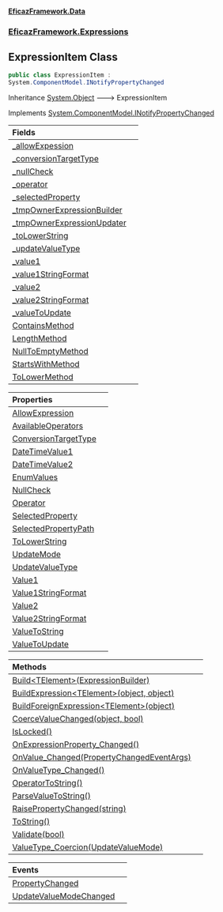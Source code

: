 #### [EficazFramework.Data](EficazFrameworkData.md 'EficazFramework Data')
### [EficazFramework.Expressions](EficazFrameworkData.md#EficazFramework.Expressions 'EficazFramework.Expressions')

## ExpressionItem Class

```csharp
public class ExpressionItem :
System.ComponentModel.INotifyPropertyChanged
```

Inheritance [System.Object](https://docs.microsoft.com/en-us/dotnet/api/System.Object 'System.Object') &#129106; ExpressionItem

Implements [System.ComponentModel.INotifyPropertyChanged](https://docs.microsoft.com/en-us/dotnet/api/System.ComponentModel.INotifyPropertyChanged 'System.ComponentModel.INotifyPropertyChanged')

| Fields | |
| :--- | :--- |
| [_allowExpession](EficazFramework.Expressions/ExpressionItem/_allowExpession.md 'EficazFramework.Expressions.ExpressionItem._allowExpession') | |
| [_conversionTargetType](EficazFramework.Expressions/ExpressionItem/_conversionTargetType.md 'EficazFramework.Expressions.ExpressionItem._conversionTargetType') | |
| [_nullCheck](EficazFramework.Expressions/ExpressionItem/_nullCheck.md 'EficazFramework.Expressions.ExpressionItem._nullCheck') | |
| [_operator](EficazFramework.Expressions/ExpressionItem/_operator.md 'EficazFramework.Expressions.ExpressionItem._operator') | |
| [_selectedProperty](EficazFramework.Expressions/ExpressionItem/_selectedProperty.md 'EficazFramework.Expressions.ExpressionItem._selectedProperty') | |
| [_tmpOwnerExpressionBuilder](EficazFramework.Expressions/ExpressionItem/_tmpOwnerExpressionBuilder.md 'EficazFramework.Expressions.ExpressionItem._tmpOwnerExpressionBuilder') | |
| [_tmpOwnerExpressionUpdater](EficazFramework.Expressions/ExpressionItem/_tmpOwnerExpressionUpdater.md 'EficazFramework.Expressions.ExpressionItem._tmpOwnerExpressionUpdater') | |
| [_toLowerString](EficazFramework.Expressions/ExpressionItem/_toLowerString.md 'EficazFramework.Expressions.ExpressionItem._toLowerString') | |
| [_updateValueType](EficazFramework.Expressions/ExpressionItem/_updateValueType.md 'EficazFramework.Expressions.ExpressionItem._updateValueType') | |
| [_value1](EficazFramework.Expressions/ExpressionItem/_value1.md 'EficazFramework.Expressions.ExpressionItem._value1') | |
| [_value1StringFormat](EficazFramework.Expressions/ExpressionItem/_value1StringFormat.md 'EficazFramework.Expressions.ExpressionItem._value1StringFormat') | |
| [_value2](EficazFramework.Expressions/ExpressionItem/_value2.md 'EficazFramework.Expressions.ExpressionItem._value2') | |
| [_value2StringFormat](EficazFramework.Expressions/ExpressionItem/_value2StringFormat.md 'EficazFramework.Expressions.ExpressionItem._value2StringFormat') | |
| [_valueToUpdate](EficazFramework.Expressions/ExpressionItem/_valueToUpdate.md 'EficazFramework.Expressions.ExpressionItem._valueToUpdate') | |
| [ContainsMethod](EficazFramework.Expressions/ExpressionItem/ContainsMethod.md 'EficazFramework.Expressions.ExpressionItem.ContainsMethod') | |
| [LengthMethod](EficazFramework.Expressions/ExpressionItem/LengthMethod.md 'EficazFramework.Expressions.ExpressionItem.LengthMethod') | |
| [NullToEmptyMethod](EficazFramework.Expressions/ExpressionItem/NullToEmptyMethod.md 'EficazFramework.Expressions.ExpressionItem.NullToEmptyMethod') | |
| [StartsWithMethod](EficazFramework.Expressions/ExpressionItem/StartsWithMethod.md 'EficazFramework.Expressions.ExpressionItem.StartsWithMethod') | |
| [ToLowerMethod](EficazFramework.Expressions/ExpressionItem/ToLowerMethod.md 'EficazFramework.Expressions.ExpressionItem.ToLowerMethod') | |

| Properties | |
| :--- | :--- |
| [AllowExpression](EficazFramework.Expressions/ExpressionItem/AllowExpression.md 'EficazFramework.Expressions.ExpressionItem.AllowExpression') | |
| [AvailableOperators](EficazFramework.Expressions/ExpressionItem/AvailableOperators.md 'EficazFramework.Expressions.ExpressionItem.AvailableOperators') | |
| [ConversionTargetType](EficazFramework.Expressions/ExpressionItem/ConversionTargetType.md 'EficazFramework.Expressions.ExpressionItem.ConversionTargetType') | |
| [DateTimeValue1](EficazFramework.Expressions/ExpressionItem/DateTimeValue1.md 'EficazFramework.Expressions.ExpressionItem.DateTimeValue1') | |
| [DateTimeValue2](EficazFramework.Expressions/ExpressionItem/DateTimeValue2.md 'EficazFramework.Expressions.ExpressionItem.DateTimeValue2') | |
| [EnumValues](EficazFramework.Expressions/ExpressionItem/EnumValues.md 'EficazFramework.Expressions.ExpressionItem.EnumValues') | |
| [NullCheck](EficazFramework.Expressions/ExpressionItem/NullCheck.md 'EficazFramework.Expressions.ExpressionItem.NullCheck') | |
| [Operator](EficazFramework.Expressions/ExpressionItem/Operator.md 'EficazFramework.Expressions.ExpressionItem.Operator') | |
| [SelectedProperty](EficazFramework.Expressions/ExpressionItem/SelectedProperty.md 'EficazFramework.Expressions.ExpressionItem.SelectedProperty') | |
| [SelectedPropertyPath](EficazFramework.Expressions/ExpressionItem/SelectedPropertyPath.md 'EficazFramework.Expressions.ExpressionItem.SelectedPropertyPath') | |
| [ToLowerString](EficazFramework.Expressions/ExpressionItem/ToLowerString.md 'EficazFramework.Expressions.ExpressionItem.ToLowerString') | |
| [UpdateMode](EficazFramework.Expressions/ExpressionItem/UpdateMode.md 'EficazFramework.Expressions.ExpressionItem.UpdateMode') | |
| [UpdateValueType](EficazFramework.Expressions/ExpressionItem/UpdateValueType.md 'EficazFramework.Expressions.ExpressionItem.UpdateValueType') | |
| [Value1](EficazFramework.Expressions/ExpressionItem/Value1.md 'EficazFramework.Expressions.ExpressionItem.Value1') | |
| [Value1StringFormat](EficazFramework.Expressions/ExpressionItem/Value1StringFormat.md 'EficazFramework.Expressions.ExpressionItem.Value1StringFormat') | |
| [Value2](EficazFramework.Expressions/ExpressionItem/Value2.md 'EficazFramework.Expressions.ExpressionItem.Value2') | |
| [Value2StringFormat](EficazFramework.Expressions/ExpressionItem/Value2StringFormat.md 'EficazFramework.Expressions.ExpressionItem.Value2StringFormat') | |
| [ValueToString](EficazFramework.Expressions/ExpressionItem/ValueToString.md 'EficazFramework.Expressions.ExpressionItem.ValueToString') | |
| [ValueToUpdate](EficazFramework.Expressions/ExpressionItem/ValueToUpdate.md 'EficazFramework.Expressions.ExpressionItem.ValueToUpdate') | |

| Methods | |
| :--- | :--- |
| [Build&lt;TElement&gt;(ExpressionBuilder)](EficazFramework.Expressions/ExpressionItem/Build_TElement_(ExpressionBuilder).md 'EficazFramework.Expressions.ExpressionItem.Build<TElement>(EficazFramework.Expressions.ExpressionBuilder)') | |
| [BuildExpression&lt;TElement&gt;(object, object)](EficazFramework.Expressions/ExpressionItem/BuildExpression_TElement_(object,object).md 'EficazFramework.Expressions.ExpressionItem.BuildExpression<TElement>(object, object)') | |
| [BuildForeignExpression&lt;TElement&gt;(object)](EficazFramework.Expressions/ExpressionItem/BuildForeignExpression_TElement_(object).md 'EficazFramework.Expressions.ExpressionItem.BuildForeignExpression<TElement>(object)') | |
| [CoerceValueChanged(object, bool)](EficazFramework.Expressions/ExpressionItem/CoerceValueChanged(object,bool).md 'EficazFramework.Expressions.ExpressionItem.CoerceValueChanged(object, bool)') | |
| [IsLocked()](EficazFramework.Expressions/ExpressionItem/IsLocked().md 'EficazFramework.Expressions.ExpressionItem.IsLocked()') | |
| [OnExpressionProperty_Changed()](EficazFramework.Expressions/ExpressionItem/OnExpressionProperty_Changed().md 'EficazFramework.Expressions.ExpressionItem.OnExpressionProperty_Changed()') | |
| [OnValue_Changed(PropertyChangedEventArgs)](EficazFramework.Expressions/ExpressionItem/OnValue_Changed(PropertyChangedEventArgs).md 'EficazFramework.Expressions.ExpressionItem.OnValue_Changed(System.ComponentModel.PropertyChangedEventArgs)') | |
| [OnValueType_Changed()](EficazFramework.Expressions/ExpressionItem/OnValueType_Changed().md 'EficazFramework.Expressions.ExpressionItem.OnValueType_Changed()') | |
| [OperatorToString()](EficazFramework.Expressions/ExpressionItem/OperatorToString().md 'EficazFramework.Expressions.ExpressionItem.OperatorToString()') | |
| [ParseValueToString()](EficazFramework.Expressions/ExpressionItem/ParseValueToString().md 'EficazFramework.Expressions.ExpressionItem.ParseValueToString()') | |
| [RaisePropertyChanged(string)](EficazFramework.Expressions/ExpressionItem/RaisePropertyChanged(string).md 'EficazFramework.Expressions.ExpressionItem.RaisePropertyChanged(string)') | |
| [ToString()](EficazFramework.Expressions/ExpressionItem/ToString().md 'EficazFramework.Expressions.ExpressionItem.ToString()') | |
| [Validate(bool)](EficazFramework.Expressions/ExpressionItem/Validate(bool).md 'EficazFramework.Expressions.ExpressionItem.Validate(bool)') | |
| [ValueType_Coercion(UpdateValueMode)](EficazFramework.Expressions/ExpressionItem/ValueType_Coercion(UpdateValueMode).md 'EficazFramework.Expressions.ExpressionItem.ValueType_Coercion(EficazFramework.Expressions.UpdateValueMode)') | |

| Events | |
| :--- | :--- |
| [PropertyChanged](EficazFramework.Expressions/ExpressionItem/PropertyChanged.md 'EficazFramework.Expressions.ExpressionItem.PropertyChanged') | |
| [UpdateValueModeChanged](EficazFramework.Expressions/ExpressionItem/UpdateValueModeChanged.md 'EficazFramework.Expressions.ExpressionItem.UpdateValueModeChanged') | |
